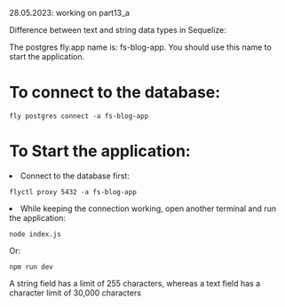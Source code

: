28.05.2023: working on part13_a

Difference between text and string data types in Sequelize:

The postgres fly.app name is: fs-blog-app. You should use this name to start the application.

# To connect to the database:

    fly postgres connect -a fs-blog-app

# To Start the application:

<li> Connect to the database first:

    flyctl proxy 5432 -a fs-blog-app

<li> While keeping the connection working, open another terminal and run the application:

    node index.js

Or:

    npm run dev

A string field has a limit of 255 characters, whereas a text field has a character limit of 30,000 characters
